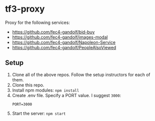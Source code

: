 # tf3-proxy

Proxy for the following services:
- https://github.com/fec4-gandolf/bid-buy
- https://github.com/fec4-gandolf/images-modal
- https://github.com/fec4-gandolf/Napoleon-Service
- https://github.com/fec4-gandolf/PeopleAlsoViewed

## Setup

1. Clone all of the above repos. Follow the setup instructors for each of them.
2. Clone this repo.
3. Install npm modules: `npm install`
4. Create .env file. Specify a PORT value. I suggest `3000`:
    ```
    PORT=3000
    ```
5. Start the server: `npm start`
